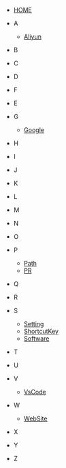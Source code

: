 - [HOME](chapters/README.md)

- A

  - [Aliyun](chapters/Aliyun/README.md)

- B

- C

- D

- F

- E

- G

  - [Google](chapters/Google/README.md)

- H

- I

- J

- K

- L

- M

- N

- O

- P

  - [Path](chapters/Path.md)
  - [PR](chapters/PR/README.md)

- Q

- R

- S

  - [Setting](chapters/Setting.md)
  - [ShortcutKey](chapters/ShortcutKey.md)
  - [Software](chapters/Software.md)

- T

- U

- V

  - [VsCode](chapters/VsCode/README.md)

- W

  - [WebSite](chapters/WebSite/README.md)

- X

- Y

- Z
